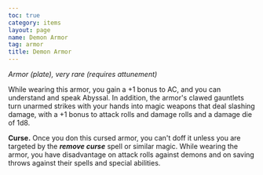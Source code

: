 ```yaml
---
toc: true
category: items
layout: page
name: Demon Armor
tag: armor
title: Demon Armor 
---
```

_Armor (plate), very rare (requires attunement)_ 

While wearing this armor, you gain a +1 bonus to AC, and you can understand and speak Abyssal. In addition, the armor's clawed gauntlets turn unarmed strikes with your hands into magic weapons that deal slashing damage, with a +1 bonus to attack rolls and damage rolls and a damage die of 1d8.

**Curse.** Once you don this cursed armor, you can't doff it unless you are targeted by the **_remove curse_** spell or similar magic. While wearing the armor, you have disadvantage on attack rolls against demons and on saving throws against their spells and special abilities. 